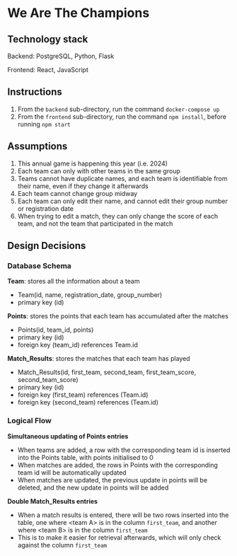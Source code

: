 # We Are The Champions

## Technology stack

Backend: PostgreSQL, Python, Flask

Frontend: React, JavaScript

## Instructions
1. From the `backend` sub-directory, run the command `docker-compose up`
2. From the `frontend` sub-directory, run the command `npm install`, before running `npm start`

## Assumptions
1. This annual game is happening this year (i.e. 2024)
2. Each team can only with other teams in the same group
3. Teams cannot have duplicate names, and each team is identifiable from their name, even if they change it afterwards
4. Each team cannot change group midway
5. Each team can only edit their name, and cannot edit their group number or registration date
6. When trying to edit a match, they can only change the score of each team, and not the team that participated in the match

## Design Decisions

### Database Schema

**Team**: stores all the information about a team
- Team(id, name, registration_date, group_number)
- primary key (id)

**Points**: stores the points that each team has accumulated after the matches
- Points(id, team_id, points)
- primary key (id)
- foreign key (team_id) references Team.id

**Match_Results**: stores the matches that each team has played
- Match_Results(id, first_team, second_team, first_team_score, second_team_score)
- primary key (id)
- foreign key (first_team) references (Team.id)
- foreign key (second_team) references (Team.id)

### Logical Flow

**Simultaneous updating of Points entries**
- When teams are added, a row with the corresponding team id is inserted into the Points table, with points initialised to 0
- When matches are added, the rows in Points with the corresponding team id will be automatically updated
- When matches are updated, the previous update in points will be deleted, and the new update in points will be added

**Double Match_Results entries**
- When a match results is entered, there will be two rows inserted into the table, one where \<team A> is in the column `first_team`, and another where \<team B> is in the column `first_team`
- This is to make it easier for retrieval afterwards, which will only check against the column `first_team`
